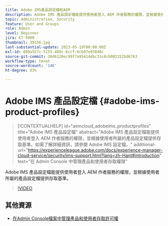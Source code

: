 ```yaml
---
title: Adobe IMS產品設定檔和AEM
description: Adobe IMS 產品設定檔能提供使用者登入 AEM 作者服務的權限，並根據使用者所屬的產品設定檔提供存取基準。
topic: Administration, Security
feature: User and Groups
role: Admin
level: Beginner
jira: KT-5000
thumbnail: 39156.jpg
last-substantial-update: 2023-05-19T00:00:00Z
exl-id: 089a557c-5155-489c-bccf-0cb97e95840c
source-git-commit: 30d6120ec99f7a95414dbc31c0cb002152bd6763
workflow-type: tm+mt
source-wordcount: '146'
ht-degree: 83%

---
```


# Adobe IMS 產品設定檔 {#adobe-ims-product-profiles}

>[!CONTEXTUALHELP]
>id="aemcloud_adobeims_productprofiles"
>title="Adobe IMS 產品設定檔"
>abstract="Adobe IMS 產品設定檔能提供使用者登入 AEM 作者服務的權限，並根據使用者所屬的產品設定檔提供存取基準。如需了解詳細資訊，請參閱 Adobe IMS 設定檔。"
>additional-url="https://experienceleague.adobe.com/docs/experience-manager-cloud-service/security/ims-support.html?lang=zh-Hant#introduction" text="在 Admin Console 中管理產品和使用者存取權限"

Adobe IMS 產品設定檔能提供使用者登入 AEM 作者服務的權限，並根據使用者所屬的產品設定檔提供存取基準。

>[!VIDEO](https://video.tv.adobe.com/v/39156?quality=12&learn=on)

## 其他資源

+ [在Admin Console檔案中管理產品和使用者存取許可權](https://experienceleague.adobe.com/docs/experience-manager-cloud-service/security/ims-support.html#managing-products-and-user-access-in-admin-console)
